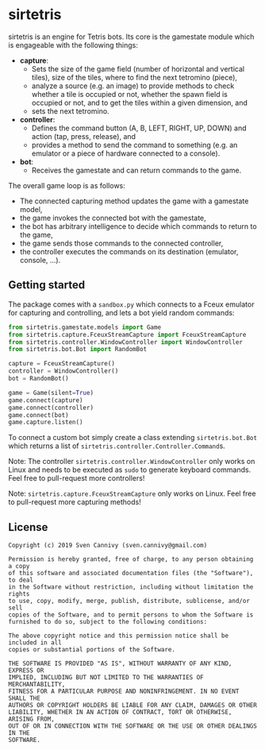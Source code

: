 # sirtetris

sirtetris is an engine for Tetris bots. Its core is the gamestate module which is engageable with the following things:

  * **capture**:
    * Sets the size of the game field (number of horizontal and vertical tiles), size of the tiles, where to find the next tetromino (piece),
    * analyze a source (e.g. an image) to provide methods to check whether a tile is occupied or not, whether the spawn field is occupied or not, and to get the tiles within a given dimension, and
    * sets the next tetromino.
  * **controller**:
    * Defines the command button (A, B, LEFT, RIGHT, UP, DOWN) and action (tap, press, release), and
    * provides a method to send the command to something (e.g. an emulator or a piece of hardware connected to a console).
  * **bot**:
    * Receives the gamestate and can return commands to the game.

The overall game loop is as follows:

 * The connected capturing method updates the game with a gamestate model,
 * the game invokes the connected bot with the gamestate,
 * the bot has arbitrary intelligence to decide which commands to return to the game,
 * the game sends those commands to the connected controller,
 * the controller executes the commands on its destination (emulator, console, ...).

## Getting started

The package comes with a ``sandbox.py`` which connects to a Fceux emulator for capturing and controlling, and lets a bot yield random commands:

``` python
from sirtetris.gamestate.models import Game
from sirtetris.capture.FceuxStreamCapture import FceuxStreamCapture
from sirtetris.controller.WindowController import WindowController
from sirtetris.bot.Bot import RandomBot

capture = FceuxStreamCapture()
controller = WindowController()
bot = RandomBot()

game = Game(silent=True)
game.connect(capture)
game.connect(controller)
game.connect(bot)
game.capture.listen()
```

To connect a custom bot simply create a class extending ``sirtetris.bot.Bot`` which returns a list of ``sirtetris.controller.Controller.Command``s.

Note: The controller ``sirtetris.controller.WindowController`` only works on Linux and needs to be executed as ``sudo`` to generate keyboard commands. Feel free to pull-request more controllers!

Note: ``sirtetris.capture.FceuxStreamCapture`` only works on Linux. Feel free to pull-request more capturing methods!

## License
```
Copyright (c) 2019 Sven Cannivy (sven.cannivy@gmail.com)

Permission is hereby granted, free of charge, to any person obtaining a copy
of this software and associated documentation files (the "Software"), to deal
in the Software without restriction, including without limitation the rights
to use, copy, modify, merge, publish, distribute, sublicense, and/or sell
copies of the Software, and to permit persons to whom the Software is
furnished to do so, subject to the following conditions:

The above copyright notice and this permission notice shall be included in all
copies or substantial portions of the Software.

THE SOFTWARE IS PROVIDED "AS IS", WITHOUT WARRANTY OF ANY KIND, EXPRESS OR
IMPLIED, INCLUDING BUT NOT LIMITED TO THE WARRANTIES OF MERCHANTABILITY,
FITNESS FOR A PARTICULAR PURPOSE AND NONINFRINGEMENT. IN NO EVENT SHALL THE
AUTHORS OR COPYRIGHT HOLDERS BE LIABLE FOR ANY CLAIM, DAMAGES OR OTHER
LIABILITY, WHETHER IN AN ACTION OF CONTRACT, TORT OR OTHERWISE, ARISING FROM,
OUT OF OR IN CONNECTION WITH THE SOFTWARE OR THE USE OR OTHER DEALINGS IN THE
SOFTWARE.
```